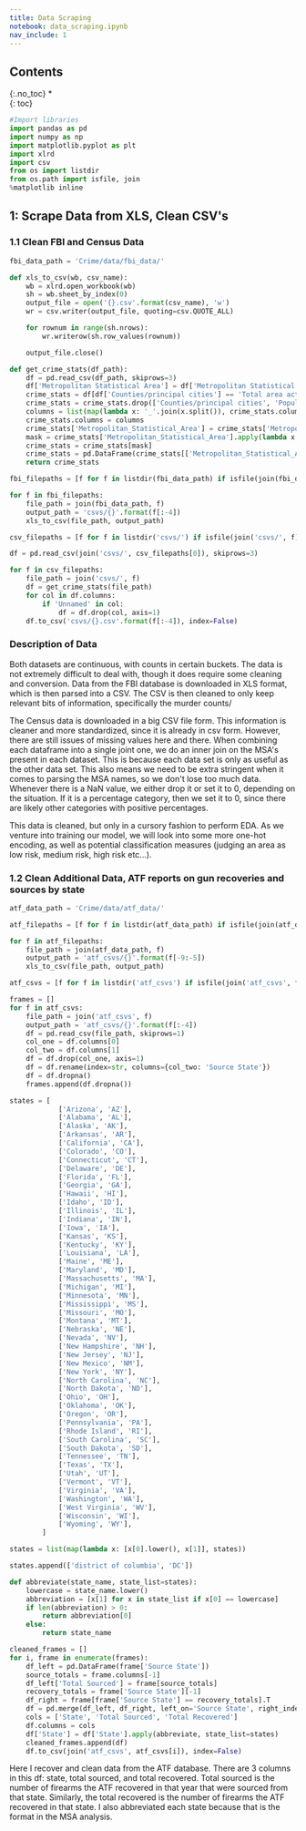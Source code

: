 ```yaml
---
title: Data Scraping
notebook: data_scraping.ipynb
nav_include: 1
---
```


## Contents
{:.no_toc}
*  
{: toc}



```python
#Import libraries
import pandas as pd
import numpy as np
import matplotlib.pyplot as plt
import xlrd
import csv
from os import listdir
from os.path import isfile, join
%matplotlib inline
```


## 1: Scrape Data from XLS, Clean CSV's

### 1.1 Clean FBI and Census Data



```python
fbi_data_path = 'Crime/data/fbi_data/'
```




```python
def xls_to_csv(wb, csv_name):
    wb = xlrd.open_workbook(wb)
    sh = wb.sheet_by_index(0)
    output_file = open('{}.csv'.format(csv_name), 'w')
    wr = csv.writer(output_file, quoting=csv.QUOTE_ALL)

    for rownum in range(sh.nrows):
        wr.writerow(sh.row_values(rownum))

    output_file.close()
```




```python
def get_crime_stats(df_path):
    df = pd.read_csv(df_path, skiprows=3)
    df['Metropolitan Statistical Area'] = df['Metropolitan Statistical Area'].fillna(method='ffill')
    crime_stats = df[df['Counties/principal cities'] == 'Total area actually reporting']
    crime_stats = crime_stats.drop(['Counties/principal cities', 'Population'], axis=1)
    columns = list(map(lambda x: '_'.join(x.split()), crime_stats.columns))
    crime_stats.columns = columns
    crime_stats['Metropolitan_Statistical_Area'] = crime_stats['Metropolitan_Statistical_Area'].apply(lambda x: x.split('M.S.A')[0].strip())
    mask = crime_stats['Metropolitan_Statistical_Area'].apply(lambda x: 'M.D' not in x)
    crime_stats = crime_stats[mask]
    crime_stats = pd.DataFrame(crime_stats[['Metropolitan_Statistical_Area', 'Murder_and_nonnegligent_manslaughter']])
    return crime_stats
```




```python
fbi_filepaths = [f for f in listdir(fbi_data_path) if isfile(join(fbi_data_path, f))]
```




```python
for f in fbi_filepaths:
    file_path = join(fbi_data_path, f)
    output_path = 'csvs/{}'.format(f[:-4])
    xls_to_csv(file_path, output_path)
```




```python
csv_filepaths = [f for f in listdir('csvs/') if isfile(join('csvs/', f))]
```




```python
df = pd.read_csv(join('csvs/', csv_filepaths[0]), skiprows=3)
```




```python
for f in csv_filepaths:
    file_path = join('csvs/', f)
    df = get_crime_stats(file_path)
    for col in df.columns:
        if 'Unnamed' in col:
            df = df.drop(col, axis=1)
    df.to_csv('csvs/{}.csv'.format(f[:-4]), index=False)
```


### Description of Data

Both datasets are continuous, with counts in certain buckets. The data is not extremely difficult to deal with, though it does require some cleaning and conversion. Data from the FBI database is downloaded in XLS format, which is then parsed into a CSV. The CSV is then cleaned to only keep relevant bits of information, specifically the murder counts/

The Census data is downloaded in a big CSV file form. This information is cleaner and more standardized, since it is already in csv form. However, there are still issues of missing values here and there. When combining each dataframe into a single joint one, we do an inner join on the MSA's present in each dataset. This is because each data set is only as useful as the other data set. This also means we need to be extra stringent when it comes to parsing the MSA names, so we don't lose too much data. Whenever there is a NaN value, we either drop it or set it to 0, depending on the situation. If it is a percentage category, then we set it to 0, since there are likely other categories with positive percentages.

This data is cleaned, but only in a cursory fashion to perform EDA. As we venture into training our model, we will look into some more one-hot encoding, as well as potential classification measures (judging an area as low risk, medium risk, high risk etc...).

### 1.2 Clean Additional Data, ATF reports on gun recoveries and sources by state



```python
atf_data_path = 'Crime/data/atf_data/'
```




```python
atf_filepaths = [f for f in listdir(atf_data_path) if isfile(join(atf_data_path, f))]
```




```python
for f in atf_filepaths:
    file_path = join(atf_data_path, f)
    output_path = 'atf_csvs/{}'.format(f[-9:-5])
    xls_to_csv(file_path, output_path)
```




```python
atf_csvs = [f for f in listdir('atf_csvs') if isfile(join('atf_csvs', f))]
```




```python
frames = []
for f in atf_csvs:
    file_path = join('atf_csvs', f)
    output_path = 'atf_csvs/{}'.format(f[:-4])
    df = pd.read_csv(file_path, skiprows=1)
    col_one = df.columns[0]
    col_two = df.columns[1]
    df = df.drop(col_one, axis=1)
    df = df.rename(index=str, columns={col_two: 'Source State'})
    df = df.dropna()
    frames.append(df.dropna())
```




```python
states = [
            ['Arizona', 'AZ'],
            ['Alabama', 'AL'],
            ['Alaska', 'AK'],
            ['Arkansas', 'AR'],
            ['California', 'CA'],
            ['Colorado', 'CO'],
            ['Connecticut', 'CT'],
            ['Delaware', 'DE'],
            ['Florida', 'FL'],
            ['Georgia', 'GA'],
            ['Hawaii', 'HI'],
            ['Idaho', 'ID'],
            ['Illinois', 'IL'],
            ['Indiana', 'IN'],
            ['Iowa', 'IA'],
            ['Kansas', 'KS'],
            ['Kentucky', 'KY'],
            ['Louisiana', 'LA'],
            ['Maine', 'ME'],
            ['Maryland', 'MD'],
            ['Massachusetts', 'MA'],
            ['Michigan', 'MI'],
            ['Minnesota', 'MN'],
            ['Mississippi', 'MS'],
            ['Missouri', 'MO'],
            ['Montana', 'MT'],
            ['Nebraska', 'NE'],
            ['Nevada', 'NV'],
            ['New Hampshire', 'NH'],
            ['New Jersey', 'NJ'],
            ['New Mexico', 'NM'],
            ['New York', 'NY'],
            ['North Carolina', 'NC'],
            ['North Dakota', 'ND'],
            ['Ohio', 'OH'],
            ['Oklahoma', 'OK'],
            ['Oregon', 'OR'],
            ['Pennsylvania', 'PA'],
            ['Rhode Island', 'RI'],
            ['South Carolina', 'SC'],
            ['South Dakota', 'SD'],
            ['Tennessee', 'TN'],
            ['Texas', 'TX'],
            ['Utah', 'UT'],
            ['Vermont', 'VT'],
            ['Virginia', 'VA'],
            ['Washington', 'WA'],
            ['West Virginia', 'WV'],
            ['Wisconsin', 'WI'],
            ['Wyoming', 'WY'],
        ]

states = list(map(lambda x: [x[0].lower(), x[1]], states))
```




```python
states.append(['district of columbia', 'DC'])
```




```python
def abbreviate(state_name, state_list=states):
    lowercase = state_name.lower()
    abbreviation = [x[1] for x in state_list if x[0] == lowercase]
    if len(abbreviation) > 0:
        return abbreviation[0]
    else:
        return state_name
```




```python
cleaned_frames = []
for i, frame in enumerate(frames):
    df_left = pd.DataFrame(frame['Source State'])
    source_totals = frame.columns[-1]
    df_left['Total Sourced'] = frame[source_totals]
    recovery_totals = frame['Source State'][-1]
    df_right = frame[frame['Source State'] == recovery_totals].T
    df = pd.merge(df_left, df_right, left_on='Source State', right_index=True)
    cols = ['State', 'Total Sourced', 'Total Recovered']
    df.columns = cols
    df['State'] = df['State'].apply(abbreviate, state_list=states)
    cleaned_frames.append(df)
    df.to_csv(join('atf_csvs', atf_csvs[i]), index=False)
```


Here I recover and clean data from the ATF database. There are 3 columns in this df: state, total sourced, and total recovered. Total sourced is the number of firearms the ATF recovered in that year that were sourced from that state. Similarly, the total recovered is the number of firearms the ATF recovered in that state. I also abbreviated each state because that is the format in the MSA analysis.



```python

```
